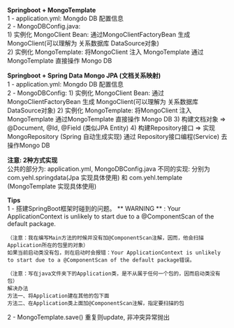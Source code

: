 **Springboot + MongoTemplate**  
1 - application.yml: 
        Mongdo DB 配置信息  
2 - MongoDBConfig.java:  
        1) 实例化 MongoClient Bean: 通过MongoClientFactoryBean 生成 MongoClient(可以理解为 关系数据库 DataSource对象)  
        2) 实例化 MongoTemplate: 将MongoClient 注入 MongoTemplate
           通过MongoTemplate 直接操作 Mongo DB
           
**Springboot + Spring Data Mongo JPA (文档关系映射)**  
1 - application.yml: 
        Mongdo DB 配置信息  
2 - MongoDBConfig:
        1) 实例化 MongoClient Bean: 通过MongoClientFactoryBean 生成 MongoClient(可以理解为 关系数据库 DataSource对象)
        2) 实例化 MongoTemplate: 将MongoClient 注入 MongoTemplate
           通过MongoTemplate 直接操作 Mongo DB
        3) 构建文档对象 => @Document, @Id, @Field (类似JPA Entity)
        4) 构建Repository接口 => 实现 MongoRepository (Spring 自动生成实现)
           通过 Repository接口编程(Service) 去操作Mongo DB

**注意: 2种方式实现**  
    公共的部分为: application.yml, MongoDBConfig.java
    不同的实现: 分别为com.yehl.springdata(Jpa 实现具体使用) 和 com.yehl.template (MongoTemplate 实现具体使用)

**Tips**  
1 - 搭建SpringBoot框架时碰到的问题。
    ** WARNING ** : Your ApplicationContext is unlikely to start due to a @ComponentScan of the default package.

    （注意：我在编写Main方法的时候并没有加@ComponentScan注解，因而，他会扫描Application所在的包里的对象）
    如果当前启动类没有包，则在启动时会报错：Your ApplicationContext is unlikely to start due to a @ComponentScan of the default package错误。

    （注意：写在java文件夹下的Application类，是不从属于任何一个包的，因而启动类没有包）
    解决办法
    方法一、将Application建在其他的包下面
    方法二、在Application类上面加@ComponentScan注解，指定要扫描的包  
    
2 - MongoTemplate.save() 重复则update, 非冲突异常抛出
